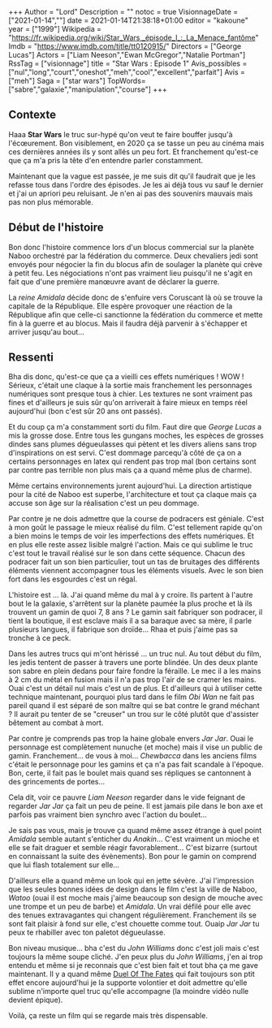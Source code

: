 +++
Author = "Lord"
Description = ""
notoc = true
VisionnageDate = ["2021-01-14",""]
date = 2021-01-14T21:38:18+01:00
editor = "kakoune"
year = ["1999"]
Wikipedia = "https://fr.wikipedia.org/wiki/Star_Wars,_épisode_I_:_La_Menace_fantôme"
Imdb = "https://www.imdb.com/title/tt0120915/"
Directors = ["George Lucas"]
Actors = ["Liam Neeson","Ewan McGregor","Natalie Portman"]
RssTag = ["visionnage"]
title = "Star Wars : Episode 1"
Avis_possibles = ["nul","long","court","oneshot","meh","cool","excellent","parfait"]
Avis = ["meh"] 
Saga = ["star wars"]
TopWords=["sabre","galaxie","manipulation","course"]
+++

## Contexte
Haaa **Star Wars** le truc sur-hypé qu'on veut te faire bouffer jusqu'à l'écœurement.
Bon visiblement, en 2020 ça se tasse un peu au cinéma mais ces dernières années ils y sont allés un peu fort.
Et franchement qu'est-ce que ça m'a pris la tête d'en entendre parler constamment.

Maintenant que la vague est passée, je me suis dit qu'il faudrait que je les refasse tous dans l'ordre des épisodes.
Je les ai déjà tous vu sauf le dernier et j'ai un apriori peu reluisant.
Je n'en ai pas des souvenirs mauvais mais pas non plus mémorable.

## Début de l'histoire
Bon donc l'histoire commence lors d'un blocus commercial sur la planète Naboo orchestré par la fédération du commerce.
Deux chevaliers jedi sont envoyés pour négocier la fin du blocus afin de soulager la planète qui crève à petit feu.
Les négociations n'ont pas vraiment lieu puisqu'il ne s'agit en fait que d'une première manœuvre avant de déclarer la guerre.

La *reine Amidala* décide donc de s'enfuire vers Coruscant là où se trouve la capitale de la République.
Elle espère provoquer une réaction de la République afin que celle-ci sanctionne la fédération du commerce et mette fin à la guerre et au blocus.
Mais il faudra déjà parvenir à s'échapper et arriver jusqu'au bout…

## Ressenti
Bha dis donc, qu'est-ce que ça a vieilli ces effets numériques !
WOW !
Sérieux, c'était une claque à la sortie mais franchement les personnages numériques sont presque tous à chier.
Les textures ne sont vraiment pas fines et d'ailleurs je suis sûr qu'on arriverait à faire mieux en temps réel aujourd'hui (bon c'est sûr 20 ans ont passés).

Et du coup ça m'a constamment sorti du film.
Faut dire que *George Lucas* a mis la grosse dose.
Entre tous les gungans moches, les espèces de grosses dindes sans plumes dégueulasses qui pètent et les divers aliens sans trop d'inspirations on est servi.
C'est dommage parcequ'à côté de ça on a certains personnages en latex qui rendent pas trop mal (bon certains sont par contre pas terrible non plus mais ça a quand même plus de charme).

Même certains environnements jurent aujourd'hui.
La direction artistique pour la cité de Naboo est superbe, l'architecture et tout ça claque mais ça accuse son âge sur la réalisation c'est un peu dommage.

Par contre je ne dois admettre que la course de podracers est géniale.
C'est à mon goût le passage le mieux réalisé du film.
C'est tellement rapide qu'on a bien moins le temps de voir les imperfections des effets numériques.
Et en plus elle reste assez lisible malgré l'action.
Mais ce qui sublime le truc c'est tout le travail réalisé sur le son dans cette séquence.
Chacun des podracer fait un son bien particulier, tout un tas de bruitages des différents éléments viennent accompagner tous les éléments visuels.
Avec le son bien fort dans les esgourdes c'est un régal.

L'histoire est … là.
J'ai quand même du mal à y croire.
Ils partent à l'autre bout le la galaxie, s'arrêtent sur la planète paumée la plus proche et là ils trouvent un gamin de quoi 7, 8 ans ?
Le gamin sait fabriquer son podracer, il tient la boutique, il est esclave mais il a sa baraque avec sa mère, il parle plusieurs langues, il fabrique son droïde…
Rhaa et puis j'aime pas sa tronche à ce peck.

Dans les autres trucs qui m'ont hérissé … un truc nul.
Au tout début du film, les jedis tentent de passer à travers une porte blindée.
Un des deux plante son sabre en plein dedans pour faire fondre la féraille.
Le mec il a les mains à 2 cm du métal en fusion mais il n'a pas trop l'air de se cramer les mains.
Ouai c'est un détail nul mais c'est un de plus.
Et d'ailleurs qui à utiliser cette technique maintenant, pourquoi plus tard dans le film *Obi Wan* ne fait pas pareil quand il est séparé de son maître qui se bat contre le grand méchant ?
Il aurait pu tenter de se "creuser" un trou sur le côté plutôt que d'assister bêtement au combat à mort.

Par contre je comprends pas trop la haine globale envers *Jar Jar*.
Ouai le personnage est complètement nunuche (et moche) mais il vise un public de gamin.
Franchement… de vous à moi… *Chewbacca* dans les anciens films c'était le personnage pour les gamins et ça n'a pas fait scandale à l'époque.
Bon, certe, il fait pas le boulet mais quand ses répliques se cantonnent à des grincements de portes…

Cela dit, voir ce pauvre *Liam Neeson* regarder dans le vide feignant de regarder *Jar Jar* ça fait un peu de peine.
Il est jamais pile dans le bon axe et parfois pas vraiment bien synchro avec l'action du boulet…

Je sais pas vous, mais je trouve ça quand même assez étrange à quel point *Amidala* semble autant s'enticher du *Anakin*…
C'est vraiment un mioche et elle se fait draguer et semble réagir favorablement…
C'est bizarre (surtout en connaissant la suite des évènements).
Bon pour le gamin on comprend que lui flash totalement sur elle…

D'ailleurs elle a quand même un look qui en jette sévère.
J'ai l'impression que les seules bonnes idées de design dans le film c'est la ville de Naboo, *Watoo* (ouai il est moche mais j'aime beaucoup son design de mouche avec une trompe et un peu de barbe) et *Amidala*.
Un vrai défilé pour elle avec des tenues extravagantes qui changent régulièrement.
Franchement ils se sont fait plaisir à fond sur elle, c'est chouette comme tout.
Ouaip *Jar Jar* tu peux te rhabiller avec ton paletot dégueulasse.

Bon niveau musique… bha c'est du *John Williams* donc c'est joli mais c'est toujours la même soupe cliché.
J'en peux plus du *John Williams*, j'en ai trop entendu et même si je reconnais que c'est bien fait et tout bha ça me gave maintenant.
Il y a quand même [Duel Of The Fates](https://www.youtube.com/watch?v=xlYCxbBZUCY) qui fait toujours son ptit effet encore aujourd'hui je la supporte volontier et doit admettre qu'elle sublime n'importe quel truc qu'elle accompagne (la moindre vidéo nulle devient épique).

Voilà, ça reste un film qui se regarde mais très dispensable.
